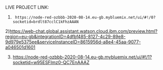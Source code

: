 
LIVE PROJECT LINK:
  1)      https://node-red-ozbbb-2020-08-14.eu-gb.mybluemix.net/ui/#!/0?socketid=brdlt87cclC1kFhzAAAN

2)https://web-chat.global.assistant.watson.cloud.ibm.com/preview.html?region=eu-gb&integrationID=4dfbf485-8127-4c29-89e8-9d979e5375ee&serviceInstanceID=8615956d-a8e4-45aa-9077-a046501d1601


3)  https://node-red-ozbbb-2020-08-14.eu-gb.mybluemix.net/ui/#!/1?socketid=w95ESFImz0-QC7EnAAAZ
